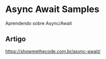 # Async Await Samples

Aprendendo sobre Async/Await

## Artigo

https://showmethecode.com.br/async-await/
